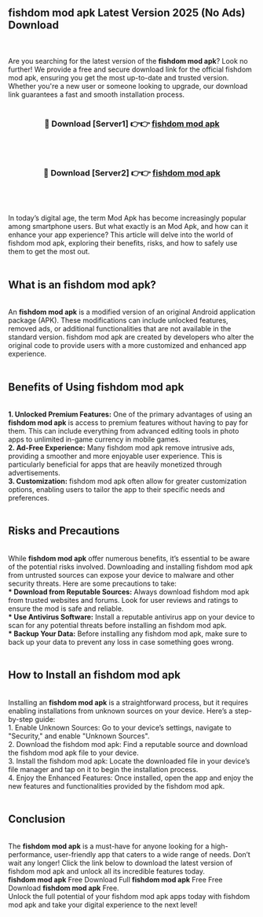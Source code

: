## fishdom mod apk Latest Version 2025 (No Ads) Download
<br><br>
Are you searching for the latest version of the <strong>fishdom mod apk</strong>? Look no further! We provide a free and secure download link for the official fishdom mod apk, ensuring you get the most up-to-date and trusted version. Whether you're a new user or someone looking to upgrade, our download link guarantees a fast and smooth installation process.
<br>
<br>
<div align="center">
<h3>🔴 Download [Server1] 👉👉 <a href="https://modyolo.store/fishdom_mod_apk">fishdom mod apk</a></h3><br>
<br>
<h3>🔴 Download [Server2] 👉👉 <a href="https://modyolo.store/fishdom_mod_apk">fishdom mod apk</a></h3><br>
</div>
<br>
<br>
In today’s digital age, the term Mod Apk has become increasingly popular among smartphone users. But what exactly is an Mod Apk, and how can it enhance your app experience? This article will delve into the world of fishdom mod apk, exploring their benefits, risks, and how to safely use them to get the most out.
<br>
<br>
<h2>What is an fishdom mod apk?</h2>
<br>
An <strong>fishdom mod apk</strong> is a modified version of an original Android application package (APK). These modifications can include unlocked features, removed ads, or additional functionalities that are not available in the standard version. fishdom mod apk are created by developers who alter the original code to provide users with a more customized and enhanced app experience.
<br>
<br>
<h2>Benefits of Using fishdom mod apk</h2>
<br>
<strong> 1. Unlocked Premium Features:</strong> One of the primary advantages of using an <strong>fishdom mod apk</strong> is access to premium features without having to pay for them. This can include everything from advanced editing tools in photo apps to unlimited in-game currency in mobile games.
<br>
<strong> 2. Ad-Free Experience:</strong> Many fishdom mod apk remove intrusive ads, providing a smoother and more enjoyable user experience. This is particularly beneficial for apps that are heavily monetized through advertisements.
<br>
<strong> 3. Customization:</strong> fishdom mod apk often allow for greater customization options, enabling users to tailor the app to their specific needs and preferences.
<br>
<br>
<h2>Risks and Precautions</h2>
<br>
While <strong>fishdom mod apk</strong> offer numerous benefits, it’s essential to be aware of the potential risks involved. Downloading and installing fishdom mod apk from untrusted sources can expose your device to malware and other security threats. Here are some precautions to take:
<br>
<strong> * Download from Reputable Sources:</strong> Always download fishdom mod apk from trusted websites and forums. Look for user reviews and ratings to ensure the mod is safe and reliable.
<br>
<strong> * Use Antivirus Software:</strong> Install a reputable antivirus app on your device to scan for any potential threats before installing an fishdom mod apk.
<br>
<strong> * Backup Your Data:</strong> Before installing any fishdom mod apk, make sure to back up your data to prevent any loss in case something goes wrong.
<br>
<br>
<h2>How to Install an fishdom mod apk</h2>
<br>
Installing an <strong>fishdom mod apk</strong> is a straightforward process, but it requires enabling installations from unknown sources on your device. Here’s a step-by-step guide:
<br>
 1. Enable Unknown Sources: Go to your device’s settings, navigate to "Security," and enable "Unknown Sources".
<br>
 2. Download the fishdom mod apk: Find a reputable source and download the fishdom mod apk file to your device.
<br>
 3. Install the fishdom mod apk: Locate the downloaded file in your device’s file manager and tap on it to begin the installation process.
<br>
 4. Enjoy the Enhanced Features: Once installed, open the app and enjoy the new features and functionalities provided by the fishdom mod apk.
<br>
<br>
<h2><strong>Conclusion</strong></h2>
<br>
The <strong>fishdom mod apk</strong> is a must-have for anyone looking for a high-performance, user-friendly app that caters to a wide range of needs. Don’t wait any longer! Click the link below to download the latest version of fishdom mod apk and unlock all its incredible features today.
<br>
<strong>fishdom mod apk</strong> Free Download Full <strong>fishdom mod apk</strong> Free Free Download <strong>fishdom mod apk</strong> Free.
<br>
Unlock the full potential of your fishdom mod apk apps today with fishdom mod apk and take your digital experience to the next level!

